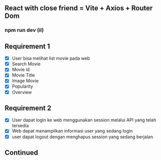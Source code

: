 ## <span>React with close friend =  Vite + Axios + Router Dom</span>

<h3>npm run dev (il) </h3>

## Requirement 1

- [x] User bisa melihat list movie pada web
- [x] Search Movie
- [x] Movie id
- [x] Movie Title
- [x] Image Movie
- [x] Popularity
- [x] Overview

## Requirement 2 

- [x] User dapat login ke web menggunakan session melalui API yang telah tersedia
- [x] Web dapat menampilkan informasi user yang sedang login
- [x] user dapat logout dengan menghapus session yang sedang berjalan

## Continued
